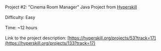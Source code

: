 Project #2: "Cinema Room Manager" Java Project from [Hyperskill](https://hyperskill.org) <br /><br />
Difficulty: Easy <br /><br />
Time: ~12 hours <br /><br />
Link to the project description: [https://hyperskill.org/projects/53?track=17](https://hyperskill.org/projects/133?track=17) <br />
